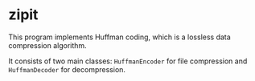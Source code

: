 # zipit

This program implements Huffman coding, which is a lossless data compression algorithm.


It consists of two main classes: `HuffmanEncoder` for file compression and `HuffmanDecoder` for decompression.
